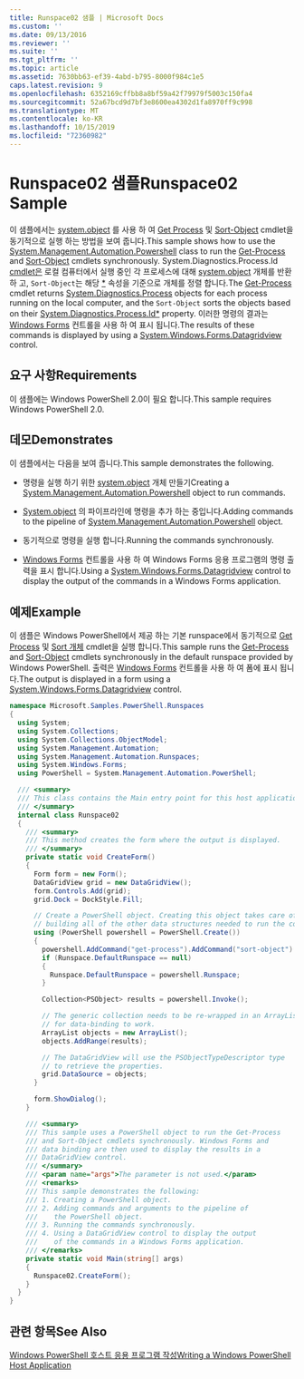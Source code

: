 ```yaml
---
title: Runspace02 샘플 | Microsoft Docs
ms.custom: ''
ms.date: 09/13/2016
ms.reviewer: ''
ms.suite: ''
ms.tgt_pltfrm: ''
ms.topic: article
ms.assetid: 7630bb63-ef39-4abd-b795-8000f984c1e5
caps.latest.revision: 9
ms.openlocfilehash: 6352169cffbb8a8bf59a42f79979f5003c150fa4
ms.sourcegitcommit: 52a67bcd9d7bf3e8600ea4302d1fa8970ff9c998
ms.translationtype: MT
ms.contentlocale: ko-KR
ms.lasthandoff: 10/15/2019
ms.locfileid: "72360982"
---
```

# <a name="runspace02-sample"></a><span data-ttu-id="731cf-102">Runspace02 샘플</span><span class="sxs-lookup"><span data-stu-id="731cf-102">Runspace02 Sample</span></span>

<span data-ttu-id="731cf-103">이 샘플에서는 [system.object](/dotnet/api/system.management.automation.powershell) 를 사용 하 여 [Get Process](/powershell/module/Microsoft.PowerShell.Management/Get-Process) 및 [Sort-Object](/powershell/module/Microsoft.PowerShell.Utility/Sort-Object) cmdlet을 동기적으로 실행 하는 방법을 보여 줍니다.</span><span class="sxs-lookup"><span data-stu-id="731cf-103">This sample shows how to use the [System.Management.Automation.Powershell](/dotnet/api/system.management.automation.powershell) class to run the [Get-Process](/powershell/module/Microsoft.PowerShell.Management/Get-Process) and [Sort-Object](/powershell/module/Microsoft.PowerShell.Utility/Sort-Object) cmdlets synchronously.</span></span> <span data-ttu-id="731cf-104">System.Diagnostics.Process.Id [cmdlet은](/powershell/module/Microsoft.PowerShell.Management/Get-Process) 로컬 컴퓨터에서 실행 중인 각 프로세스에 대해 [system.object](/dotnet/api/System.Diagnostics.Process) 개체를 반환 하 고, `Sort-Object`는 해당 [\*](/dotnet/api/System.Diagnostics.Process.Id) 속성을 기준으로 개체를 정렬 합니다.</span><span class="sxs-lookup"><span data-stu-id="731cf-104">The [Get-Process](/powershell/module/Microsoft.PowerShell.Management/Get-Process) cmdlet returns [System.Diagnostics.Process](/dotnet/api/System.Diagnostics.Process) objects for each process running on the local computer, and the `Sort-Object` sorts the objects based on their [System.Diagnostics.Process.Id\*](/dotnet/api/System.Diagnostics.Process.Id) property.</span></span> <span data-ttu-id="731cf-105">이러한 명령의 결과는 [Windows Forms](/dotnet/api/System.Windows.Forms.DataGridView) 컨트롤을 사용 하 여 표시 됩니다.</span><span class="sxs-lookup"><span data-stu-id="731cf-105">The results of these commands is displayed by using a [System.Windows.Forms.Datagridview](/dotnet/api/System.Windows.Forms.DataGridView) control.</span></span>

## <a name="requirements"></a><span data-ttu-id="731cf-106">요구 사항</span><span class="sxs-lookup"><span data-stu-id="731cf-106">Requirements</span></span>

<span data-ttu-id="731cf-107">이 샘플에는 Windows PowerShell 2.0이 필요 합니다.</span><span class="sxs-lookup"><span data-stu-id="731cf-107">This sample requires Windows PowerShell 2.0.</span></span>

## <a name="demonstrates"></a><span data-ttu-id="731cf-108">데모</span><span class="sxs-lookup"><span data-stu-id="731cf-108">Demonstrates</span></span>

<span data-ttu-id="731cf-109">이 샘플에서는 다음을 보여 줍니다.</span><span class="sxs-lookup"><span data-stu-id="731cf-109">This sample demonstrates the following.</span></span>

- <span data-ttu-id="731cf-110">명령을 실행 하기 위한 [system.object](/dotnet/api/system.management.automation.powershell) 개체 만들기</span><span class="sxs-lookup"><span data-stu-id="731cf-110">Creating a [System.Management.Automation.Powershell](/dotnet/api/system.management.automation.powershell) object to run commands.</span></span>

- <span data-ttu-id="731cf-111">[System.object](/dotnet/api/system.management.automation.powershell) 의 파이프라인에 명령을 추가 하는 중입니다.</span><span class="sxs-lookup"><span data-stu-id="731cf-111">Adding commands to the pipeline of [System.Management.Automation.Powershell](/dotnet/api/system.management.automation.powershell) object.</span></span>

- <span data-ttu-id="731cf-112">동기적으로 명령을 실행 합니다.</span><span class="sxs-lookup"><span data-stu-id="731cf-112">Running the commands synchronously.</span></span>

- <span data-ttu-id="731cf-113">[Windows Forms](/dotnet/api/System.Windows.Forms.DataGridView) 컨트롤을 사용 하 여 Windows Forms 응용 프로그램의 명령 출력을 표시 합니다.</span><span class="sxs-lookup"><span data-stu-id="731cf-113">Using a [System.Windows.Forms.Datagridview](/dotnet/api/System.Windows.Forms.DataGridView) control to display the output of the commands in a Windows Forms application.</span></span>

## <a name="example"></a><span data-ttu-id="731cf-114">예제</span><span class="sxs-lookup"><span data-stu-id="731cf-114">Example</span></span>

<span data-ttu-id="731cf-115">이 샘플은 Windows PowerShell에서 제공 하는 기본 runspace에서 동기적으로 [Get Process](/powershell/module/Microsoft.PowerShell.Management/Get-Process) 및 [Sort 개체](/powershell/module/Microsoft.PowerShell.Utility/Sort-Object) cmdlet을 실행 합니다.</span><span class="sxs-lookup"><span data-stu-id="731cf-115">This sample runs the [Get-Process](/powershell/module/Microsoft.PowerShell.Management/Get-Process) and [Sort-Object](/powershell/module/Microsoft.PowerShell.Utility/Sort-Object) cmdlets synchronously in the default runspace provided by Windows PowerShell.</span></span> <span data-ttu-id="731cf-116">출력은 [Windows Forms](/dotnet/api/System.Windows.Forms.DataGridView) 컨트롤을 사용 하 여 폼에 표시 됩니다.</span><span class="sxs-lookup"><span data-stu-id="731cf-116">The output is displayed in a form using a [System.Windows.Forms.Datagridview](/dotnet/api/System.Windows.Forms.DataGridView) control.</span></span>

```csharp
namespace Microsoft.Samples.PowerShell.Runspaces
{
  using System;
  using System.Collections;
  using System.Collections.ObjectModel;
  using System.Management.Automation;
  using System.Management.Automation.Runspaces;
  using System.Windows.Forms;
  using PowerShell = System.Management.Automation.PowerShell;

  /// <summary>
  /// This class contains the Main entry point for this host application.
  /// </summary>
  internal class Runspace02
  {
    /// <summary>
    /// This method creates the form where the output is displayed.
    /// </summary>
    private static void CreateForm()
    {
      Form form = new Form();
      DataGridView grid = new DataGridView();
      form.Controls.Add(grid);
      grid.Dock = DockStyle.Fill;

      // Create a PowerShell object. Creating this object takes care of
      // building all of the other data structures needed to run the command.
      using (PowerShell powershell = PowerShell.Create())
      {
        powershell.AddCommand("get-process").AddCommand("sort-object").AddArgument("ID");
        if (Runspace.DefaultRunspace == null)
        {
          Runspace.DefaultRunspace = powershell.Runspace;
        }

        Collection<PSObject> results = powershell.Invoke();

        // The generic collection needs to be re-wrapped in an ArrayList
        // for data-binding to work.
        ArrayList objects = new ArrayList();
        objects.AddRange(results);

        // The DataGridView will use the PSObjectTypeDescriptor type
        // to retrieve the properties.
        grid.DataSource = objects;
      }

      form.ShowDialog();
    }

    /// <summary>
    /// This sample uses a PowerShell object to run the Get-Process
    /// and Sort-Object cmdlets synchronously. Windows Forms and
    /// data binding are then used to display the results in a
    /// DataGridView control.
    /// </summary>
    /// <param name="args">The parameter is not used.</param>
    /// <remarks>
    /// This sample demonstrates the following:
    /// 1. Creating a PowerShell object.
    /// 2. Adding commands and arguments to the pipeline of
    ///    the PowerShell object.
    /// 3. Running the commands synchronously.
    /// 4. Using a DataGridView control to display the output
    ///    of the commands in a Windows Forms application.
    /// </remarks>
    private static void Main(string[] args)
    {
      Runspace02.CreateForm();
    }
  }
}
```

## <a name="see-also"></a><span data-ttu-id="731cf-117">관련 항목</span><span class="sxs-lookup"><span data-stu-id="731cf-117">See Also</span></span>

[<span data-ttu-id="731cf-118">Windows PowerShell 호스트 응용 프로그램 작성</span><span class="sxs-lookup"><span data-stu-id="731cf-118">Writing a Windows PowerShell Host Application</span></span>](./writing-a-windows-powershell-host-application.md)